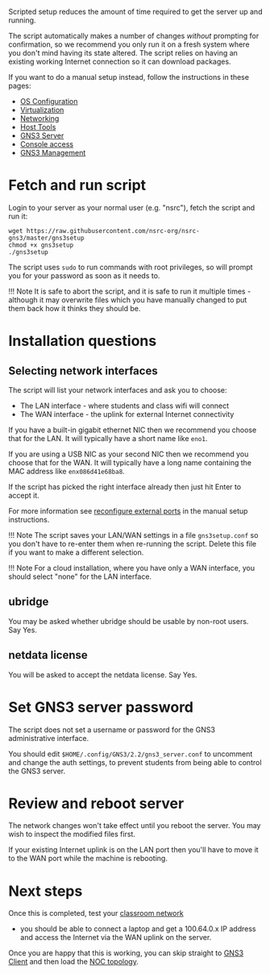 Scripted setup reduces the amount of time required to get the server up and
running.

The script automatically makes a number of changes *without* prompting for
confirmation, so we recommend you only run it on a fresh system where you
don't mind having its state altered.  The script relies on having an
existing working Internet connection so it can download packages.

If you want to do a manual setup instead, follow the instructions in these
pages:

* [OS Configuration](../os-configuration/)
* [Virtualization](../libvirt/)
* [Networking](../networking/)
* [Host Tools](../host-tools/)
* [GNS3 Server](../gns3-server/)
* [Console access](../console/)
* [GNS3 Management](../management/)

# Fetch and run script

Login to your server as your normal user (e.g. "nsrc"), fetch the script and
run it:

```
wget https://raw.githubusercontent.com/nsrc-org/nsrc-gns3/master/gns3setup
chmod +x gns3setup
./gns3setup
```

The script uses `sudo` to run commands with root privileges, so will prompt
you for your password as soon as it needs to.

!!! Note
    It is safe to abort the script, and it is safe to run it multiple times -
    although it may overwrite files which you have manually changed to put them
    back how it thinks they should be.

# Installation questions

## Selecting network interfaces

The script will list your network interfaces and ask you to choose:

* The LAN interface - where students and class wifi will connect
* The WAN interface - the uplink for external Internet connectivity

If you have a built-in gigabit ethernet NIC then we recommend you choose
that for the LAN.  It will typically have a short name like `eno1`.

If you are using a USB NIC as your second NIC then we recommend you choose
that for the WAN.  It will typically have a long name containing the
MAC address like `enx086d41e68ba8`.

If the script has picked the right interface already then just hit Enter to
accept it.

For more information see [reconfigure external
ports](../networking/#reconfigure-external-ports) in the manual setup
instructions.

!!! Note
    The script saves your LAN/WAN settings in a file `gns3setup.conf` so you
    don't have to re-enter them when re-running the script.  Delete this
    file if you want to make a different selection.

!!! Note
    For a cloud installation, where you have only a WAN interface, you
    should select "none" for the LAN interface.

## ubridge

You may be asked whether ubridge should be usable by non-root users.  Say Yes.

## netdata license

You will be asked to accept the netdata license. Say Yes.

# Set GNS3 server password

The script does not set a username or password for the GNS3 administrative
interface.

You should edit `$HOME/.config/GNS3/2.2/gns3_server.conf` to uncomment and
change the auth settings, to prevent students from being able to control the
GNS3 server.

# Review and reboot server

The network changes won't take effect until you reboot the server.  You may
wish to inspect the modified files first.

If your existing Internet uplink is on the LAN port then you'll have to move
it to the WAN port while the machine is rebooting.

# Next steps

Once this is completed, test your [classroom network](../networking/#classroom-network)
- you should be able to connect a laptop and get a 100.64.0.x IP address
and access the Internet via the WAN uplink on the server.

Once you are happy that this is working, you can skip straight to
[GNS3 Client](../gns3-client/) and then load the [NOC topology](../topology/noc/).
